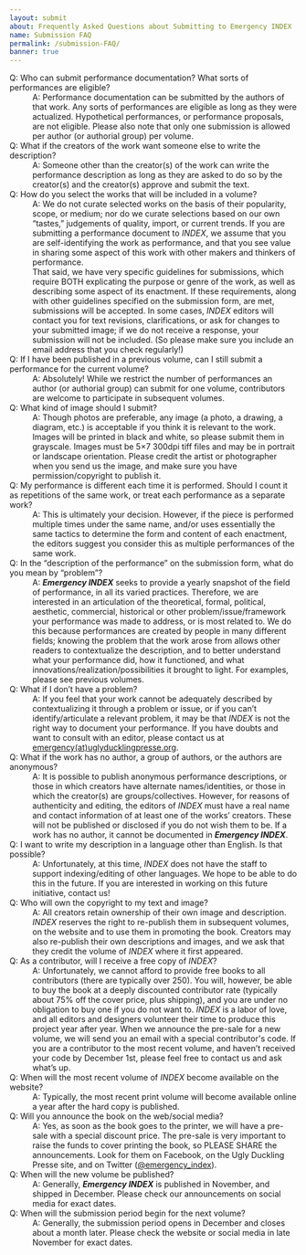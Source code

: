 ```yaml
---
layout: submit
about: Frequently Asked Questions about Submitting to Emergency INDEX
name: Submission FAQ
permalink: /submission-FAQ/
banner: true
---
```


<dl class="faq">
  <dt>Q: Who can submit performance documentation? What sorts of performances are eligible?</dt>
  <dd>A: Performance documentation can be submitted by the authors of that work. Any sorts of performances are eligible as long as they were actualized. Hypothetical performances, or performance proposals, are not eligible. Please also note that only one submission is allowed per author (or authorial group) per volume.</dd>

  <dt>Q: What if the creators of the work want someone else to write the description?</dt>
  <dd>A: Someone other than the creator(s) of the work can write the performance description as long as they are asked to do so by the creator(s) and the creator(s) approve and submit the text.</dd>

  <dt>Q: How do you select the works that will be included in a volume?</dt>
  <dd>A: We do not curate selected works on the basis of their popularity, scope, or medium; nor do we curate selections based on our own “tastes,” judgements of quality, import, or current trends. If you are submitting a performance document to <em>INDEX</em>, we assume that you are self-identifying the work as performance, and that you see value in sharing some aspect of this work with other makers and thinkers of performance.</dd>
  <dd>That said, we have very specific guidelines for submissions, which require BOTH explicating the purpose or genre of the work, as well as describing some aspect of its enactment. If these requirements, along with other guidelines specified on the submission form, are met, submissions will be accepted. In some cases, <em>INDEX</em> editors will contact you for text revisions, clarifications, or ask for changes to your submitted image; if we do not receive a response, your submission will not be included. (So please make sure you include an email address that you check regularly!)</dd>

  <dt>Q: If I have been published in a previous volume, can I still submit a performance for the current volume?</dt>
  <dd>A: Absolutely! While we restrict the number of performances an author (or authorial group) can submit for one volume, contributors are welcome to participate in subsequent volumes.</dd>

  <dt>Q: What kind of image should I submit?</dt>
  <dd>A: Though photos are preferable, any image (a photo, a drawing, a diagram, etc.) is acceptable if you think it is relevant to the work. Images will be printed in black and white, so please submit them in grayscale. Images must be 5×7 300dpi tiff files and may be in portrait or landscape orientation. Please credit the artist or photographer when you send us the image, and make sure you have permission/copyright to publish it.</dd>

  <dt>Q: My performance is different each time it is performed. Should I count it as repetitions of the same work, or treat each performance as a separate work?</dt>
  <dd>A: This is ultimately your decision. However, if the piece is performed multiple times under the same name, and/or uses essentially the same tactics to determine the form and content of each enactment, the editors suggest you consider this as multiple performances of the same work.</dd>

  <dt>Q: In the “description of the performance” on the submission form, what do you mean by “problem”?</dt>
  <dd>A: <strong><em>Emergency INDEX</em></strong> seeks to provide a yearly snapshot of the field of performance, in all its varied practices. Therefore, we are interested in an articulation of the theoretical, formal, political, aesthetic, commercial, historical or other problem/issue/framework your performance was made to address, or is most related to. We do this because performances are created by people in many different fields; knowing the problem that the work arose from allows other readers to contextualize the description, and to better understand what your performance did, how it functioned, and what innovations/realization/possibilities it brought to light. For examples, please see previous volumes.</dd>

  <dt>Q: What if I don’t have a problem?</dt>
  <dd>A: If you feel that your work cannot be adequately described by contextualizing it through a problem or issue, or if you can’t identify/articulate a relevant problem, it may be that <em>INDEX</em> is not the right way to document your performance. If you have doubts and want to consult with an editor, please contact us at <a href="mailto:emergency@uglyducklingpresse.org" target="_blank">emergency(at)uglyducklingpresse.org</a>.</dd>

  <dt>Q: What if the work has no author, a group of authors, or the authors are anonymous?</dt>
  <dd>A: It is possible to publish anonymous performance descriptions, or those in which creators have alternate names/identities, or those in which the creator(s) are groups/collectives. However, for reasons of authenticity and editing, the editors of <em>INDEX</em> must have a real name and contact information of at least one of the works’ creators. These will not be published or disclosed if you do not wish them to be. If a work has no author, it cannot be documented in <strong><em>Emergency INDEX</em></strong>.</dd>

  <dt>Q: I want to write my description in a language other than English. Is that possible?</dt>
  <dd>A: Unfortunately, at this time, <em>INDEX</em> does not have the staff to support indexing/editing of other languages. We hope to be able to do this in the future. If you are interested in working on this future initiative, contact us!</dd>

  <dt>Q: Who will own the copyright to my text and image?</dt>
  <dd>A: All creators retain ownership of their own image and description. <em>INDEX</em> reserves the right to re-publish them in subsequent volumes, on the website and to use them in promoting the book. Creators may also re-publish their own descriptions and images, and we ask that they credit the volume of <em>INDEX</em> where it first appeared.</dd>

  <dt>Q: As a contributor, will I receive a free copy of <em>INDEX</em>?</dt>
  <dd>A: Unfortunately, we cannot afford to provide free books to all contributors (there are typically over 250). You will, however, be able to buy the book at a deeply discounted contributor rate (typically about 75% off the cover price, plus shipping), and you are under no obligation to buy one if you do not want to. <em>INDEX</em> is a labor of love, and all editors and designers volunteer their time to produce this project year after year. When we announce the pre-sale for a new volume, we will send you an email with a special contributor's code. If you are a contributor to the most recent volume, and haven’t received your code by December 1st, please feel free to contact us and ask what’s up.</dd>

  <dt>Q: When will the most recent volume of <em>INDEX</em> become available on the website?</dt>
  <dd>A: Typically, the most recent print volume will become available online a year after the hard copy is published.</dd>

  <dt>Q: Will you announce the book on the web/social media?</dt>
  <dd>A: Yes, as soon as the book goes to the printer, we will have a pre-sale with a special discount price. The pre-sale is very important to raise the funds to cover printing the book, so PLEASE SHARE the announcements. Look for them on Facebook, on the Ugly Duckling Presse site, and on Twitter (<a href="https://twitter.com/emergency_index" target="_blank">@emergency_index</a>).</dd>

  <dt>Q: When will the new volume be published?</dt>
  <dd>A: Generally, <strong><em>Emergency INDEX</em></strong> is published in November, and shipped in December. Please check our announcements on social media for exact dates.</dd>

  <dt>Q: When will the submission period begin for the next volume?</dt>
  <dd>A: Generally, the submission period opens in December and closes about a month later. Please check the website or social media in late November for exact dates.</dd>
